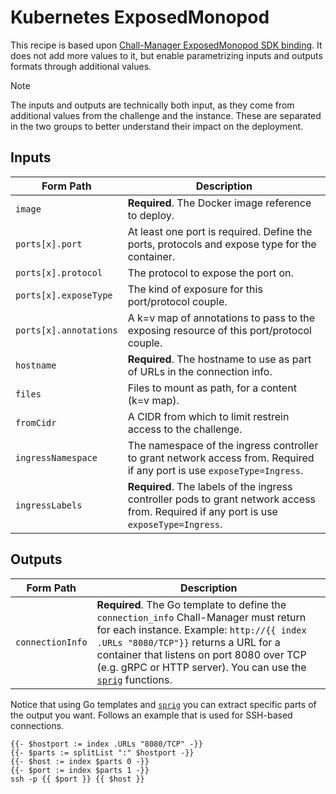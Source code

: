 # Kubernetes ExposedMonopod

This recipe is based upon [Chall-Manager ExposedMonopod SDK binding](https://github.com/ctfer-io/chall-manager/blob/main/sdk/kubernetes/exposed-monopod.go).
It does not add more values to it, but enable parametrizing inputs and outputs formats through additional values.

> [!NOTE]
> The inputs and outputs are technically both input, as they come from additional values from the challenge and the instance.
> These are separated in the two groups to better understand their impact on the deployment.

## Inputs

| Form Path | Description |
|---|---|
| `image` | **Required**. The Docker image reference to deploy. |
| `ports[x].port` | At least one port is required. Define the ports, protocols and expose type for the container. |
| `ports[x].protocol` | The protocol to expose the port on. |
| `ports[x].exposeType` | The kind of exposure for this port/protocol couple. |
| `ports[x].annotations` | A k=v map of annotations to pass to the exposing resource of this port/protocol couple. |
| `hostname` | **Required**. The hostname to use as part of URLs in the connection info. |
| `files` | Files to mount as path, for a content (k=v map). |
| `fromCidr` | A CIDR from which to limit restrein access to the challenge. |
| `ingressNamespace` | The namespace of the ingress controller to grant network access from. Required if any port is use `exposeType=Ingress`. |
| `ingressLabels` | **Required**. The labels of the ingress controller pods to grant network access from. Required if any port is use `exposeType=Ingress`. |

## Outputs

| Form Path | Description |
|---|---|
| `connectionInfo` | **Required**. The Go template to define the `connection_info` Chall-Manager must return for each instance. Example: `http://{{ index .URLs "8080/TCP"}}` returns a URL for a container that listens on port 8080 over TCP (e.g. gRPC or HTTP server). You can use the [`sprig`](https://masterminds.github.io/sprig/) functions. |

Notice that using Go templates and [`sprig`](https://masterminds.github.io/sprig/) you can extract specific parts of the output you want.
Follows an example that is used for SSH-based connections.

```gotmpl
{{- $hostport := index .URLs "8080/TCP" -}}
{{- $parts := splitList ":" $hostport -}}
{{- $host := index $parts 0 -}}
{{- $port := index $parts 1 -}}
ssh -p {{ $port }} {{ $host }}
```
